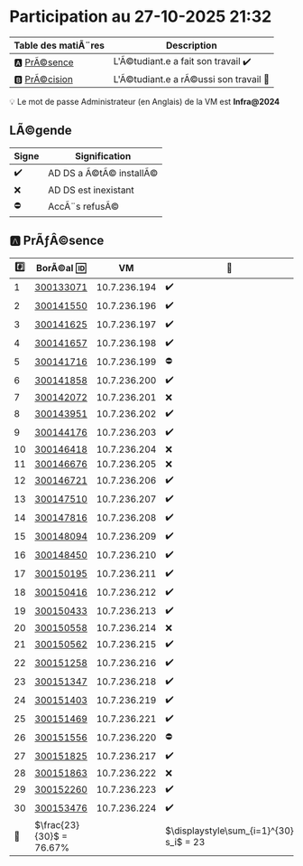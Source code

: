 ﻿# Participation au 27-10-2025 21:32

| Table des matiÃ¨res            | Description                                             |
|-------------------------------|---------------------------------------------------------|
| :a: [PrÃ©sence](#a-prÃ©sence)   | L'Ã©tudiant.e a fait son travail    :heavy_check_mark:   |
| :b: [PrÃ©cision](#b-prÃ©cision) | L'Ã©tudiant.e a rÃ©ussi son travail  :tada:               |

:bulb: Le mot de passe Administrateur (en Anglais) de la VM est **Infra@2024**

## LÃ©gende

| Signe              | Signification                 |
|--------------------|-------------------------------|
| :heavy_check_mark: | AD DS a Ã©tÃ© installÃ©          |
| :x:                | AD DS est inexistant          |
| :no_entry:         | AccÃ¨s refusÃ©                  |

## :a: PrÃƒÂ©sence

| :hash: | BorÃ©al :id: | VM       | :rocket: |
|--------|-------------|----------|----------|
| 1 | [300133071](300133071/README.md) | 10.7.236.194 | :heavy_check_mark: |
| 2 | [300141550](300141550/README.md) | 10.7.236.196 | :heavy_check_mark: |
| 3 | [300141625](300141625/README.md) | 10.7.236.197 | :heavy_check_mark: |
| 4 | [300141657](300141657/README.md) | 10.7.236.198 | :heavy_check_mark: |
| 5 | [300141716](300141716/README.md) | 10.7.236.199 | :no_entry: |
| 6 | [300141858](300141858/README.md) | 10.7.236.200 | :heavy_check_mark: |
| 7 | [300142072](300142072/README.md) | 10.7.236.201 | :x: |
| 8 | [300143951](300143951/README.md) | 10.7.236.202 | :heavy_check_mark: |
| 9 | [300144176](300144176/README.md) | 10.7.236.203 | :heavy_check_mark: |
| 10 | [300146418](300146418/README.md) | 10.7.236.204 | :x: |
| 11 | [300146676](300146676/README.md) | 10.7.236.205 | :x: |
| 12 | [300146721](300146721/README.md) | 10.7.236.206 | :heavy_check_mark: |
| 13 | [300147510](300147510/README.md) | 10.7.236.207 | :heavy_check_mark: |
| 14 | [300147816](300147816/README.md) | 10.7.236.208 | :heavy_check_mark: |
| 15 | [300148094](300148094/README.md) | 10.7.236.209 | :heavy_check_mark: |
| 16 | [300148450](300148450/README.md) | 10.7.236.210 | :heavy_check_mark: |
| 17 | [300150195](300150195/README.md) | 10.7.236.211 | :heavy_check_mark: |
| 18 | [300150416](300150416/README.md) | 10.7.236.212 | :heavy_check_mark: |
| 19 | [300150433](300150433/README.md) | 10.7.236.213 | :heavy_check_mark: |
| 20 | [300150558](300150558/README.md) | 10.7.236.214 | :x: |
| 21 | [300150562](300150562/README.md) | 10.7.236.215 | :heavy_check_mark: |
| 22 | [300151258](300151258/README.md) | 10.7.236.216 | :heavy_check_mark: |
| 23 | [300151347](300151347/README.md) | 10.7.236.218 | :heavy_check_mark: |
| 24 | [300151403](300151403/README.md) | 10.7.236.219 | :heavy_check_mark: |
| 25 | [300151469](300151469/README.md) | 10.7.236.221 | :heavy_check_mark: |
| 26 | [300151556](300151556/README.md) | 10.7.236.220 | :no_entry: |
| 27 | [300151825](300151825/README.md) | 10.7.236.217 | :heavy_check_mark: |
| 28 | [300151863](300151863/README.md) | 10.7.236.222 | :x: |
| 29 | [300152260](300152260/README.md) | 10.7.236.223 | :heavy_check_mark: |
| 30 | [300153476](300153476/README.md) | 10.7.236.224 | :heavy_check_mark: |
| :abacus: | \$\\frac{23}{30}$ = 76.67% | | \$\displaystyle\sum_{i=1}^{30} s_i$ = 23 |
